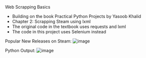 Web Scrapping Basics 
- Building on the book Practical Python Projects by Yasoob Khalid
- Chapter 2: Scrapping Steam using lxml
- The original code in the textbook uses requests and lxml
- The code in this project uses Selenium instead

Popular New Releases on Steam: 
![image](https://github.com/user-attachments/assets/ebfdaa18-d979-41ea-9ac7-5f7497c1f8b0)

Python Output: 
![image](https://github.com/user-attachments/assets/943504cd-01c0-46c7-9623-7cec58b75185)
